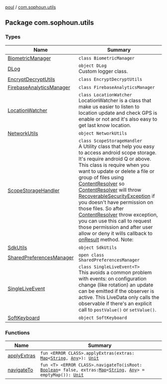 [poul](../index.md) / [com.sophoun.utils](./index.md)

## Package com.sophoun.utils

### Types

| Name | Summary |
|---|---|
| [BiometricManager](-biometric-manager/index.md) | `class BiometricManager` |
| [DLog](-d-log/index.md) | `object DLog`<br>Custom logger class. |
| [EncryptDecryptUtils](-encrypt-decrypt-utils/index.md) | `class EncryptDecryptUtils` |
| [FirebaseAnalyticsManager](-firebase-analytics-manager/index.md) | `class FirebaseAnalyticsManager` |
| [LocationWatcher](-location-watcher/index.md) | `class LocationWatcher`<br>LocationWatcher is a class that make us easier to listen to location update and check GPS is enable or not and it's also easy to get last know location. |
| [NetworkUtils](-network-utils/index.md) | `object NetworkUtils` |
| [ScopeStorageHandler](-scope-storage-handler/index.md) | `class ScopeStorageHandler`<br>A Utility class that help you easy to access android scope storage. It's require android Q or above. This class is require when you want to update or delete a file or group of files using [ContentResolver](#) so [ContentResolver](#) will throw [RecoverableSecurityException](#) if you doesn't have permission on those files. So after [ContentResolver](#) throw exception, you can use this call to request those permission and after user allow or deny it wills callback to [onResult](#) method. Note: |
| [SdkUtils](-sdk-utils/index.md) | `object SdkUtils` |
| [SharedPreferencesManager](-shared-preferences-manager/index.md) | `open class SharedPreferencesManager` |
| [SingleLiveEvent](-single-live-event/index.md) | `class SingleLiveEvent<T>`<br>This avoids a common problem with events: on configuration change (like rotation) an update can be emitted if the observer is active. This LiveData only calls the observable if there's an explicit call to `postValue()` or `setValue()`. |
| [SoftKeyboard](-soft-keyboard/index.md) | `object SoftKeyboard` |

### Functions

| Name | Summary |
|---|---|
| [applyExtras](apply-extras.md) | `fun <ERROR CLASS>.applyExtras(extras: `[`Map`](https://kotlinlang.org/api/latest/jvm/stdlib/kotlin.collections/-map/index.html)`<`[`String`](https://kotlinlang.org/api/latest/jvm/stdlib/kotlin/-string/index.html)`, `[`Any`](https://kotlinlang.org/api/latest/jvm/stdlib/kotlin/-any/index.html)`>): `[`Unit`](https://kotlinlang.org/api/latest/jvm/stdlib/kotlin/-unit/index.html) |
| [navigateTo](navigate-to.md) | `fun <T> <ERROR CLASS>.navigateTo(isRoot: `[`Boolean`](https://kotlinlang.org/api/latest/jvm/stdlib/kotlin/-boolean/index.html)` = false, extras: `[`Map`](https://kotlinlang.org/api/latest/jvm/stdlib/kotlin.collections/-map/index.html)`<`[`String`](https://kotlinlang.org/api/latest/jvm/stdlib/kotlin/-string/index.html)`, `[`Any`](https://kotlinlang.org/api/latest/jvm/stdlib/kotlin/-any/index.html)`> = emptyMap()): `[`Unit`](https://kotlinlang.org/api/latest/jvm/stdlib/kotlin/-unit/index.html) |
